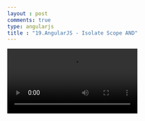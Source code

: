 ```yaml
---
layout : post
comments: true
type: angularjs
title : "19.AngularJS - Isolate Scope AND"
---
```


<video controls="controls"  class="movie" src="https://dl.dropboxusercontent.com/u/161895058/Video/angularjs/19.%20Egghead.io%20-%20AngularJS%20-%20Isolate%20Scope%20AND.mp4">
</video>
